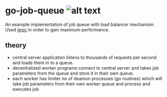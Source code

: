 # go-job-queue ![alt text][build_status]

An example implementation of job queue with load balancer mechanism. Used [grpc](https://grpc.io/) in order to gain maximum performance.

## theory
- central server application listens to thousands of requests per second and loads them in to a queue.
- decentralized worker programs connect to central server and takes job parameters from the queue and store it in their own queue.
- each worker has limiter no of deamon processes (go routines) which will take job parameters from their own worker queue and process and executes job

[build_status]: https://travis-ci.org/lakshanwd/go-job-queue.svg?branch=master "Travis Build Status"
